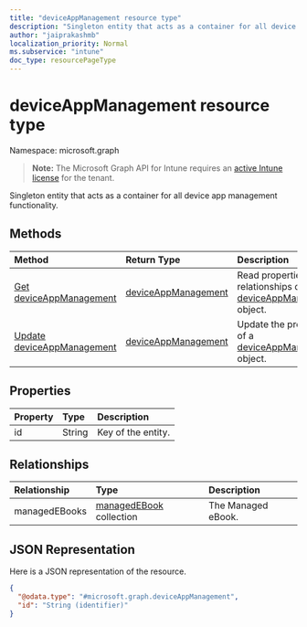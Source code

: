 ```yaml
---
title: "deviceAppManagement resource type"
description: "Singleton entity that acts as a container for all device app management functionality."
author: "jaiprakashmb"
localization_priority: Normal
ms.subservice: "intune"
doc_type: resourcePageType
---
```


# deviceAppManagement resource type

Namespace: microsoft.graph

> **Note:** The Microsoft Graph API for Intune requires an [active Intune license](https://go.microsoft.com/fwlink/?linkid=839381) for the tenant.

Singleton entity that acts as a container for all device app management functionality.

## Methods
|Method|Return Type|Description|
|:---|:---|:---|
|[Get deviceAppManagement](../api/intune-books-deviceappmanagement-get.md)|[deviceAppManagement](../resources/intune-books-deviceappmanagement.md)|Read properties and relationships of the [deviceAppManagement](../resources/intune-books-deviceappmanagement.md) object.|
|[Update deviceAppManagement](../api/intune-books-deviceappmanagement-update.md)|[deviceAppManagement](../resources/intune-books-deviceappmanagement.md)|Update the properties of a [deviceAppManagement](../resources/intune-books-deviceappmanagement.md) object.|

## Properties
|Property|Type|Description|
|:---|:---|:---|
|id|String|Key of the entity.|

## Relationships
|Relationship|Type|Description|
|:---|:---|:---|
|managedEBooks|[managedEBook](../resources/intune-books-managedebook.md) collection|The Managed eBook.|

## JSON Representation
Here is a JSON representation of the resource.
<!-- {
  "blockType": "resource",
  "keyProperty": "id",
  "@odata.type": "microsoft.graph.deviceAppManagement"
}
-->
``` json
{
  "@odata.type": "#microsoft.graph.deviceAppManagement",
  "id": "String (identifier)"
}
```
